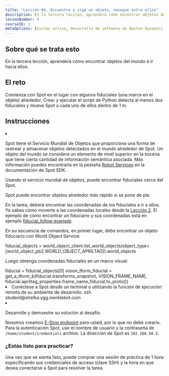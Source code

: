 ```yaml
---
title: "Lección #4, Encuentre y siga un objeto, navegue entre ellos"
description: En la tercera lección, aprenderá cómo encontrar objetos del mundo e ir hacia ellos.
lessonNumber: 4
courseID: 2
metaOptions: [Cursos online, Desarrollo de software de Boston Dynamics Spot]
---
```


<section class="container__reg">

## Sobre qué se trata esto

En la tercera lección, aprenderá cómo encontrar objetos del mundo e ir hacia ellos.

</section>


<section class="container__reg">

## El reto

Comienza con Spot en el lugar con algunos fiduciales (una marca en el objeto) alrededor. Crear y ejecutar el script de Python detecta al menos dos fiduciales y mueve Spot a cada uno de ellos dentro de 1 m.

</section>

<section class="container__reg">

## Instrucciones

<List type="numbers">

<li>

Spot tiene el Servicio Mundial de Objetos que proporciona una forma de rastrear y almacenar objetos detectados en el mundo alrededor de Spot. Un objeto del mundo se considera un elemento de nivel superior en la escena que tiene cierta cantidad de información semántica asociada. Más información puedes encontrarla en la pestaña [Robot Services](https://dev.bostondynamics.com/docs/concepts/robot_services#world-object) en la documentación de Spot SDK.

Usando el servicio mundial de objetos, puede encontrar fiduciales cerca del Spot.

Spot puede encontrar objetos alrededor más rápido si se pone de pie.

En la tarea, deberá encontrar las coordenadas de los fiduciales e ir a ellos. Ya sabes cómo moverte a las coordenadas locales desde la [Lección 2](/online-courses/boston-dynamics-course/3-remote-controlled-and-programmed-motion). El ejemplo de cómo encontrar un fiduciario y sus coordenadas está en ejemplo [fiducial_follow example](https://github.com/boston-dynamics/spot-sdk/blob/7ce5c5f31f4e1e45e9ff4be29fb097e258b75919/python/examples/fiducial_follow/fiducial_follow.py).

En su secuencia de comandos, en primer lugar, debe encontrar un objeto fiduciario con World Object Service:

<lessonCodeWrapper language="python" codeClass="big-code">
fiducial_objects = world_object_client.list_world_objects(object_type=[world_object_pb2.WORLD_OBJECT_APRILTAG]).world_objects
</lessonCodeWrapper>


Luego obtenga coordenadas fiduciales en un marco visual:

<lessonCodeWrapper language="python" codeClass="big-code">
fiducial = fiducial_objects[0]
vision_tform_fiducial = get_a_tform_b(fiducial.transforms_snapshot, VISION_FRAME_NAME, fiducial.apriltag_properties.frame_name_fiducial.to_proto())
</lessonCodeWrapper>

</li>

<li>
Conéctese a Spot desde un terminal o utilizando la función de ejecución remota de su ambiente de desarrollo.

<lessonCodeWrapper language="bash">
ssh student@strelka.ygg.merklebot.com
</lessonCodeWrapper>

</li>

<li>

Desarrolle y demuestre su solución al desafío.

Nosotros creamos [E-Stop endpoint](https://dev.bostondynamics.com/python/examples/estop/readme) para usted, por lo que no debe crearlo. Para la autenticación Spot, use el nombre de usuario y la contraseña de <code>/home/student/credentials</code> archivo. La dirección de Spot es <code>192.168.50.3</code>.

</li>

</List>
</section>

<section class="container__reg">

### ¿Estás listo para practicar?

Una vez que se sienta listo, puede comprar una sesión de práctica de 1 hora especificando sus credenciales de acceso (clave SSH) y la hora en que desea conectarse a Spot para resolver la tarea.

##### <LessonButtonLink src="https://dapp.spot-sdk.education/#/checkout" text="Alquile un Spot" />

</section>